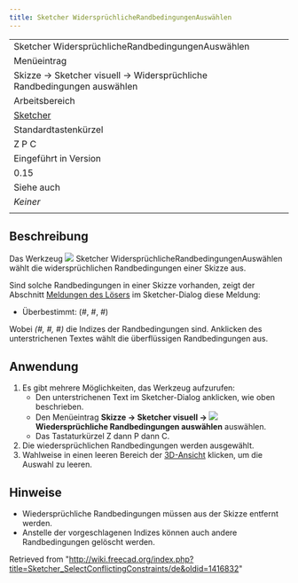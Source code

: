 ```yaml
---
title: Sketcher WidersprüchlicheRandbedingungenAuswählen
---
```


|                                                                        |
| ---------------------------------------------------------------------- |
| Sketcher WidersprüchlicheRandbedingungenAuswählen                      |
| Menüeintrag                                                            |
| Skizze → Sketcher visuell → Widersprüchliche Randbedingungen auswählen |
| Arbeitsbereich                                                         |
| [Sketcher](/Sketcher_Workbench/de "Sketcher Workbench/de")             |
| Standardtastenkürzel                                                   |
| Z P C                                                                  |
| Eingeführt in Version                                                  |
| 0.15                                                                   |
| Siehe auch                                                             |
| _Keiner_                                                               |
|                                                                        |

## Beschreibung

Das Werkzeug ![](/images/Sketcher_SelectConflictingConstraints.svg) Sketcher WidersprüchlicheRandbedingungenAuswählen wählt die widersprüchlichen Randbedingungen einer Skizze aus.

Sind solche Randbedingungen in einer Skizze vorhanden, zeigt der Abschnitt [Meldungen des Lösers](/Sketcher_Dialog/de#Meldungen_des_Gleichungslösers "Sketcher Dialog/de") im Sketcher-Dialog diese Meldung:

- Überbestimmt: (#, #, #)

Wobei _(#, #, #)_ die Indizes der Randbedingungen sind. Anklicken des unterstrichenen Textes wählt die überflüssigen Randbedingungen aus.

## Anwendung

1. Es gibt mehrere Möglichkeiten, das Werkzeug aufzurufen:
   - Den unterstrichenen Text im Sketcher-Dialog anklicken, wie oben beschrieben.
   - Den Menüeintrag **Skizze → Sketcher visuell → ![](/images/Sketcher_SelectConflictingConstraints.svg) Wiedersprüchliche Randbedingungen auswählen** auswählen.
   - Das Tastaturkürzel Z dann P dann C.
2. Die wiedersprüchlichen Randbedingungen werden ausgewählt.
3. Wahlweise in einen leeren Bereich der [3D-Ansicht](/3D_view "3D view") klicken, um die Auswahl zu leeren.

## Hinweise

- Wiedersprüchliche Randbedingungen müssen aus der Skizze entfernt werden.
- Anstelle der vorgeschlagenen Indizes können auch andere Randbedingungen gelöscht werden.

Retrieved from "<http://wiki.freecad.org/index.php?title=Sketcher_SelectConflictingConstraints/de&oldid=1416832>"
